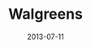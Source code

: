 ---
date: 2013-07-11
title: Walgreens
categories: anniversary
logo: Walgreens_Logo.jpg
www: http://www.walgreens.com 
---